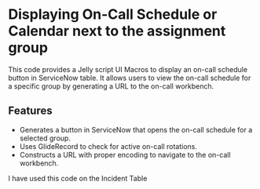 # Displaying On-Call Schedule or Calendar next to the assignment group

This code provides a Jelly script UI Macros to display an on-call schedule button in ServiceNow table. It allows users to view the on-call schedule for a specific group by generating a URL to the on-call workbench.

## Features
- Generates a button in ServiceNow that opens the on-call schedule for a selected group.
- Uses GlideRecord to check for active on-call rotations.
- Constructs a URL with proper encoding to navigate to the on-call workbench.

I have used this code on the Incident Table 



